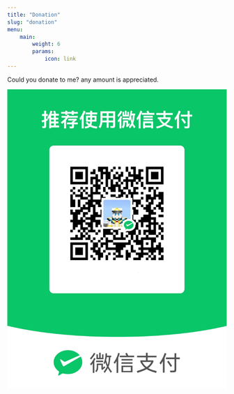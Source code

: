 ```yaml
---
title: "Donation"
slug: "donation"
menu:
    main: 
        weight: 6
        params:
            icon: link
---
```


Could you donate to me? any amount is appreciated.

![Wechat Pay](/donation.jpg)
